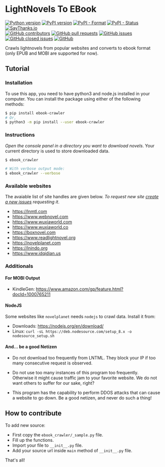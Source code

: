 # LightNovels To EBook

[![Python version](https://img.shields.io/pypi/pyversions/ebook-crawler.svg)](https://pypi.org/project/ebook-crawler)
[![PyPI version](https://img.shields.io/pypi/v/ebook-crawler.svg)](https://pypi.org/project/ebook-crawler)
[![PyPI - Format](https://img.shields.io/pypi/format/ebook-crawler.svg)](https://pypi.org/project/ebook-crawler)
[![PyPI - Status](https://img.shields.io/pypi/status/ebook-crawler.svg)](https://pypi.org/project/ebook-crawler)
[![SayThanks.io](https://img.shields.io/badge/Say%20Thanks-!-1EAEDB.svg)](https://saythanks.io/to/dipu-bd)
<br>
[![GitHub contributors](https://img.shields.io/github/contributors/dipu-bd/site-to-epub.svg)](https://github.com/dipu-bd/site-to-epub)
[![GitHub pull requests](https://img.shields.io/github/issues-pr/dipu-bd/site-to-epub.svg)](https://github.com/dipu-bd/site-to-epub/pulls)
[![GitHub issues](https://img.shields.io/github/issues/dipu-bd/site-to-epub.svg)](https://github.com/dipu-bd/site-to-epub/issues)
[![GitHub closed issues](https://img.shields.io/github/issues-closed/dipu-bd/site-to-epub.svg)](https://github.com/dipu-bd/site-to-epub/issues?utf8=%E2%9C%93&q=is%3Aissue+is%3Aclosed+)
[![GitHub](https://img.shields.io/github/license/dipu-bd/site-to-epub.svg)](https://github.com/dipu-bd/site-to-epub/blob/master/VERSION)

Crawls lightnovels from popular websites and converts to ebook format (only EPUB and MOBI are supported for now).

## Tutorial

### Installation

To use this app, you need to have python3 and node.js installed in your computer. You can install the package using either of the following methods:

```bash
$ pip install ebook-crawler
# Or,
$ python3 -m pip install --user ebook-crawler
```

### Instructions

*Open the console panel in a directory you want to download novels*. Your current directory is used to store downloaded data.

```bash
$ ebook_crawler

# With verbose output mode:
$ ebook_crawler --verbose
```

### Available websites

The avaiable list of site handles are given below. *To request new site [create a new issues](https://github.com/dipu-bd/site-to-epub/issues) requesting it*.

- https://lnmtl.com
- https://www.webnovel.com
- https://www.wuxiaworld.com
- https://www.wuxiaworld.co
- https://boxnovel.com
- https://www.readlightnovel.org
- https://novelplanet.com
- https://lnindo.org
- https://www.idqidian.us

### Additionals

#### For MOBI Output

- KindleGen: https://www.amazon.com/gp/feature.html?docId=1000765211

#### NodeJS

Some websites like `novelplanet` needs `nodejs` to crawl data. Install it from:

- Downloads: https://nodejs.org/en/download/ 
- Linux: `curl -sL https://deb.nodesource.com/setup_8.x -o nodesource_setup.sh`

#### And... be a good Netizen

- Do not download too frequently from LNTML. They block your IP if too many consecutive request is observed.

- Do not use too many instances of this program too frequently. Otherwise it might cause traffic jam to your favorite website. We do not want others to suffer for our sake, right?

- This program has the capability to perform DDOS attacks that can cause a website to go down. Be a good netizen, and never do such a thing!

## How to contribute

To add new source:

- First copy the `ebook_crawler/_sample.py` file.
- Fill up the functions.
- Import your file to `__init__.py` file.
- Add your source url inside `main` method of `__init__.py` file.

That's all!
